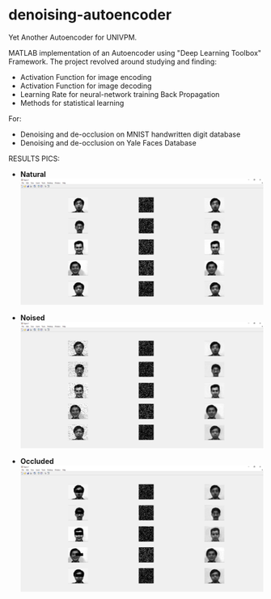 # denoising-autoencoder
Yet Another Autoencoder for UNIVPM.

MATLAB implementation of an Autoencoder using "Deep Learning Toolbox" Framework.
The project revolved around studying and finding:
- Activation Function for image encoding
- Activation Function for image decoding
- Learning Rate for neural-network training Back Propagation
- Methods for statistical learning

For:
- Denoising and de-occlusion on MNIST handwritten digit database
- Denoising and de-occlusion on Yale Faces Database

RESULTS PICS:

- **Natural**
![alt text](https://github.com/begbaj/denoising-autoencoder/blob/main/test_results/natural.png?raw=true)

- **Noised**
![alt text](https://github.com/begbaj/denoising-autoencoder/blob/main/test_results/noised.png?raw=true)

- **Occluded**
![alt text](https://github.com/begbaj/denoising-autoencoder/blob/main/test_results/occluded.png?raw=true)
